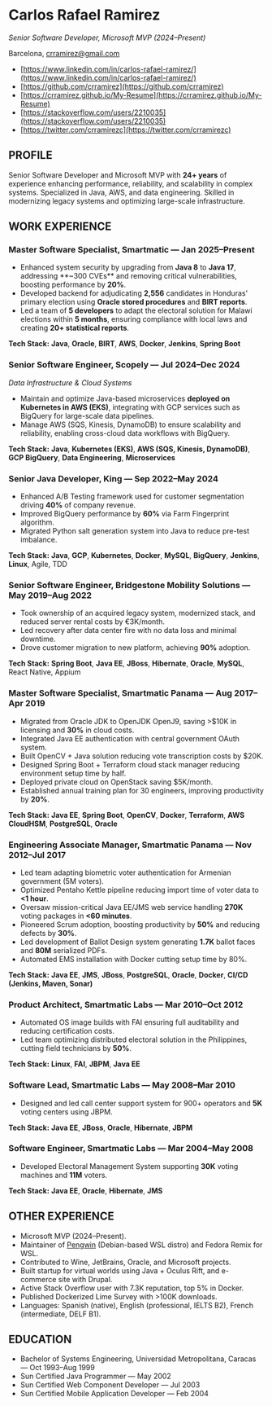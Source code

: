 # Carlos Rafael Ramirez

*Senior Software Developer, Microsoft MVP (2024–Present)*

Barcelona, [crramirez@gmail.com](mailto:crramirez@gmail.com)

* [https://www.linkedin.com/in/carlos-rafael-ramirez/](https://www.linkedin.com/in/carlos-rafael-ramirez/)
* [https://github.com/crramirez](https://github.com/crramirez)
* [https://crramirez.github.io/My-Resume](https://crramirez.github.io/My-Resume)
* [https://stackoverflow.com/users/2210035](https://stackoverflow.com/users/2210035)
* [https://twitter.com/crramirezc](https://twitter.com/crramirezc)

## PROFILE

Senior Software Developer and Microsoft MVP with **24+ years** of experience enhancing performance, reliability, and scalability in complex systems. Specialized in Java, AWS, and data engineering. Skilled in modernizing legacy systems and optimizing large-scale infrastructure.

## WORK EXPERIENCE

### Master Software Specialist, Smartmatic — Jan 2025–Present

* Enhanced system security by upgrading from **Java 8** to **Java 17**, addressing \*\*\~300 CVEs\*\* and removing critical vulnerabilities, boosting performance by **20%**.
* Developed backend for adjudicating **2,556** candidates in Honduras' primary election using **Oracle stored procedures** and **BIRT reports**.
* Led a team of **5 developers** to adapt the electoral solution for Malawi elections within **5 months**, ensuring compliance with local laws and creating **20+ statistical reports**.

**Tech Stack:** **Java**, **Oracle**, **BIRT**, **AWS**, **Docker**, **Jenkins**, **Spring Boot**

### Senior Software Engineer, Scopely — Jul 2024–Dec 2024

*Data Infrastructure & Cloud Systems*

* Maintain and optimize Java-based microservices **deployed on Kubernetes in AWS (EKS)**, integrating with GCP services such as BigQuery for large-scale data pipelines.
* Manage AWS (SQS, Kinesis, DynamoDB) to ensure scalability and reliability, enabling cross-cloud data workflows with BigQuery.

**Tech Stack:** **Java**, **Kubernetes (EKS)**, **AWS (SQS, Kinesis, DynamoDB)**, **GCP BigQuery**, **Data Engineering**, **Microservices**

### Senior Java Developer, King — Sep 2022–May 2024

* Enhanced A/B Testing framework used for customer segmentation driving **40%** of company revenue.
* Improved BigQuery performance by **60%** via Farm Fingerprint algorithm.
* Migrated Python salt generation system into Java to reduce pre-test imbalance.

**Tech Stack:** **Java**, **GCP**, **Kubernetes**, **Docker**, **MySQL**, **BigQuery**, **Jenkins**, **Linux**, Agile, TDD

### Senior Software Engineer, Bridgestone Mobility Solutions — May 2019–Aug 2022

* Took ownership of an acquired legacy system, modernized stack, and reduced server rental costs by €3K/month.
* Led recovery after data center fire with no data loss and minimal downtime.
* Drove customer migration to new platform, achieving **90%** adoption.

**Tech Stack:** **Spring Boot**, **Java EE**, **JBoss**, **Hibernate**, **Oracle**, **MySQL**, React Native, Appium

### Master Software Specialist, Smartmatic Panama — Aug 2017–Apr 2019

* Migrated from Oracle JDK to OpenJDK OpenJ9, saving >\$10K in licensing and **30%** in cloud costs.
* Integrated Java EE authentication with central government OAuth system.
* Built OpenCV + Java solution reducing vote transcription costs by \$20K.
* Designed Spring Boot + Terraform cloud stack manager reducing environment setup time by half.
* Deployed private cloud on OpenStack saving \$5K/month.
* Established annual training plan for 30 engineers, improving productivity by **20%**.

**Tech Stack:** **Java EE**, **Spring Boot**, **OpenCV**, **Docker**, **Terraform**, **AWS CloudHSM**, **PostgreSQL**, **Oracle**

### Engineering Associate Manager, Smartmatic Panama — Nov 2012–Jul 2017

* Led team adapting biometric voter authentication for Armenian government (5M voters).
* Optimized Pentaho Kettle pipeline reducing import time of voter data to **<1 hour**.
* Oversaw mission-critical Java EE/JMS web service handling **270K** voting packages in **<60 minutes**.
* Pioneered Scrum adoption, boosting productivity by **50%** and reducing defects by **30%**.
* Led development of Ballot Design system generating **1.7K** ballot faces and **80M** serialized PDFs.
* Automated EMS installation with Docker cutting setup time by 80%.

**Tech Stack:** **Java EE**, **JMS**, **JBoss**, **PostgreSQL**, **Oracle**, **Docker**, **CI/CD (Jenkins, Maven, Sonar)**

### Product Architect, Smartmatic Labs — Mar 2010–Oct 2012

* Automated OS image builds with FAI ensuring full auditability and reducing certification costs.
* Led team optimizing distributed electoral solution in the Philippines, cutting field technicians by **50%**.

**Tech Stack:** **Linux**, **FAI**, **JBPM**, **Java EE**

### Software Lead, Smartmatic Labs — May 2008–Mar 2010

* Designed and led call center support system for 900+ operators and **5K** voting centers using JBPM.

**Tech Stack:** **Java EE**, **JBoss**, **Oracle**, **Hibernate**, **JBPM**

### Software Engineer, Smartmatic Labs — Mar 2004–May 2008

* Developed Electoral Management System supporting **30K** voting machines and **11M** voters.

**Tech Stack:** **Java EE**, **Oracle**, **Hibernate**, **JMS**

## OTHER EXPERIENCE

* Microsoft MVP (2024–Present).
* Maintainer of [Pengwin](https://github.com/WhitewaterFoundry/Pengwin) (Debian-based WSL distro) and Fedora Remix for WSL.
* Contributed to Wine, JetBrains, Oracle, and Microsoft projects.
* Built startup for virtual worlds using Java + Oculus Rift, and e-commerce site with Drupal.
* Active Stack Overflow user with 7.3K reputation, top 5% in Docker.
* Published Dockerized Lime Survey with >100K downloads.
* Languages: Spanish (native), English (professional, IELTS B2), French (intermediate, DELF B1).

## EDUCATION

* Bachelor of Systems Engineering, Universidad Metropolitana, Caracas — Oct 1993–Aug 1999
* Sun Certified Java Programmer — May 2002
* Sun Certified Web Component Developer — Jul 2003
* Sun Certified Mobile Application Developer — Feb 2004
